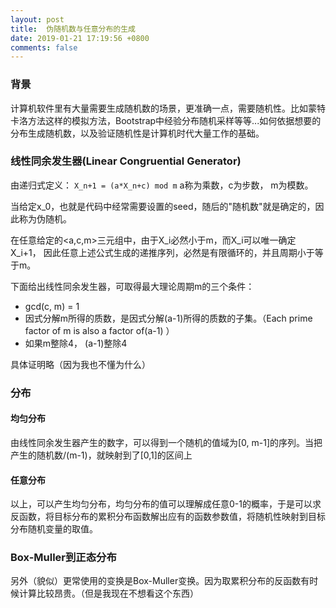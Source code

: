 ```yaml
---
layout: post
title:  伪随机数与任意分布的生成
date: 2019-01-21 17:19:56 +0800
comments: false
---
```




### 背景

计算机软件里有大量需要生成随机数的场景，更准确一点，需要随机性。比如蒙特卡洛方法这样的模拟方法，Bootstrap中经验分布随机采样等等...如何依据想要的分布生成随机数，以及验证随机性是计算机时代大量工作的基础。

### 线性同余发生器(Linear Congruential Generator)

由递归式定义： `X_n+1 = (a*X_n+c) mod m`
a称为乘数，c为步数， m为模数。

当给定x_0，也就是代码中经常需要设置的seed，随后的"随机数"就是确定的，因此称为伪随机。

在任意给定的<a,c,m>三元组中，由于X_i必然小于m，而X_i可以唯一确定X_i+1， 因此任意上述公式生成的递推序列，必然是有限循环的，并且周期小于等于m。

下面给出线性同余发生器，可取得最大理论周期m的三个条件：

- gcd(c, m) = 1
- 因式分解m所得的质数，是因式分解(a-1)所得的质数的子集。（Each prime factor of m is also a factor of(a-1) ）
- 如果m整除4， (a-1)整除4

具体证明略（因为我也不懂为什么）

### 分布

#### 均匀分布
由线性同余发生器产生的数字，可以得到一个随机的值域为[0, m-1]的序列。当把产生的随机数/(m-1)，就映射到了[0,1]的区间上

#### 任意分布
以上，可以产生均匀分布，均匀分布的值可以理解成任意0-1的概率，于是可以求反函数，将目标分布的累积分布函数解出应有的函数参数值，将随机性映射到目标分布随机变量的取值。

### Box-Muller到正态分布
另外（貌似）更常使用的变换是Box-Muller变换。因为取累积分布的反函数有时候计算比较昂贵。（但是我现在不想看这个东西）